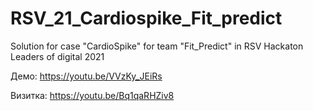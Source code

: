 # RSV_21_Cardiospike_Fit_predict
Solution for case "CardioSpike" for team "Fit_Predict" in RSV Hackaton Leaders of digital 2021

Демо: https://youtu.be/VVzKy_JEiRs

Визитка: https://youtu.be/Bq1qaRHZiv8
